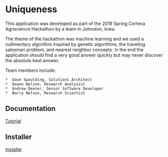 # Uniqueness

This application was developed as part of the 2019 Spring Corteva Agriscience Hackathon by a team in Johnston, Iowa. 

The theme of the hackathon was machine learning and we used a rudimentary algorithm inspired by genetic algorithms, the traveling salesman problem, and nearest neighbor concepts.  In the end the application should find a very good answer quickly but may never discover the absolute best answer.

Team members include:

    *  Dave Spaulding, Solutions Architect
    *  Deann Nelson, Research Analysist 
    *  Andrew Denner, Senior Software Developer
    *  Barry Nelson, Research Scientist   


## Documentation 
[Tutorial](Uniqueness/Tutorial.pdf)

## Installer
[Installer](https://github.com/corteva/Uniqueness/raw/master/Uniqueness-Install.exe)
